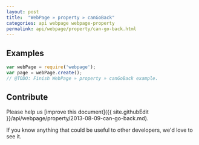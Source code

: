 ```yaml
---
layout: post
title:  "WebPage » property » canGoBack"
categories: api webpage webpage-property
permalink: api/webpage/property/can-go-back.html
---
```


## Examples

```javascript
var webPage = require('webpage');
var page = webPage.create();
// @TODO: Finish WebPage » property » canGoBack example.
```

## Contribute

Please help us [improve this document]({{ site.githubEdit }}/api/webpage/property/2013-08-09-can-go-back.md).

If you know anything that could be useful to other developers, we'd love to see it.


